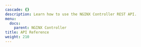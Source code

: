 ```yaml
---
cascade: {}
description: Learn how to use the NGINX Controller REST API.
menu:
  docs:
    parent: NGINX Controller
title: API Reference
weight: 210
---
```

